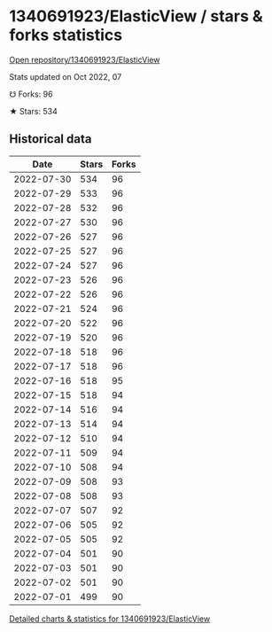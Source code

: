 # 1340691923/ElasticView / stars & forks statistics

[Open repository/1340691923/ElasticView](https://github.com/1340691923/ElasticView)

Stats updated on Oct 2022, 07

☋ Forks: 96

★ Stars: 534

## Historical data
| Date | Stars | Forks |
|------|-------|-------|
| 2022-07-30 | 534 | 96 | 
| 2022-07-29 | 533 | 96 | 
| 2022-07-28 | 532 | 96 | 
| 2022-07-27 | 530 | 96 | 
| 2022-07-26 | 527 | 96 | 
| 2022-07-25 | 527 | 96 | 
| 2022-07-24 | 527 | 96 | 
| 2022-07-23 | 526 | 96 | 
| 2022-07-22 | 526 | 96 | 
| 2022-07-21 | 524 | 96 | 
| 2022-07-20 | 522 | 96 | 
| 2022-07-19 | 520 | 96 | 
| 2022-07-18 | 518 | 96 | 
| 2022-07-17 | 518 | 96 | 
| 2022-07-16 | 518 | 95 | 
| 2022-07-15 | 518 | 94 | 
| 2022-07-14 | 516 | 94 | 
| 2022-07-13 | 514 | 94 | 
| 2022-07-12 | 510 | 94 | 
| 2022-07-11 | 509 | 94 | 
| 2022-07-10 | 508 | 94 | 
| 2022-07-09 | 508 | 93 | 
| 2022-07-08 | 508 | 93 | 
| 2022-07-07 | 507 | 92 | 
| 2022-07-06 | 505 | 92 | 
| 2022-07-05 | 505 | 92 | 
| 2022-07-04 | 501 | 90 | 
| 2022-07-03 | 501 | 90 | 
| 2022-07-02 | 501 | 90 | 
| 2022-07-01 | 499 | 90 | 


[Detailed charts & statistics for 1340691923/ElasticView](https://reviewgithub.com/rep/1340691923/ElasticView)

